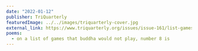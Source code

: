 ```yaml
---
date: "2022-01-12"
publisher: TriQuarterly
featuredImage: ../../images/triquarterly-cover.jpg
external_link: https://www.triquarterly.org/issues/issue-161/list-games-buddha-would-not-play-number-8
poems: 
  - on a list of games that buddha would not play, number 8 is
---
```

